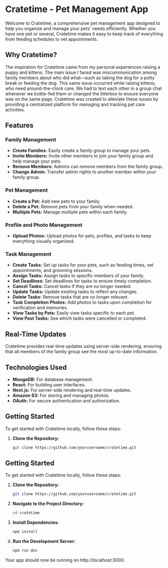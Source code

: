# Cratetime - Pet Management App

Welcome to Cratetime, a comprehensive pet management app designed to help you organize and manage your pets' needs efficiently. Whether you have one pet or several, Cratetime makes it easy to keep track of everything from feeding schedules to vet appointments.

## Why Cratetime?

The inspiration for Cratetime came from my personal experiences raising a puppy and kittens. The main issue I faced was miscommunication among family members about who did what—such as taking the dog for a potty break or feeding the dog. This same issue occurred while raising kittens, who need around-the-clock care. We had to text each other in a group chat whenever we bottle-fed them or changed the litterbox to ensure everyone was on the same page. Cratetime was created to alleviate these issues by providing a centralized platform for managing and tracking pet care activities.

## Features

### Family Management
- **Create Families:** Easily create a family group to manage your pets.
- **Invite Members:** Invite other members to join your family group and help manage your pets.
- **Remove Members:** Admins can remove members from the family group.
- **Change Admin:** Transfer admin rights to another member within your family group.

### Pet Management
- **Create a Pet:** Add new pets to your family.
- **Delete a Pet:** Remove pets from your family when needed.
- **Multiple Pets:** Manage multiple pets within each family.

### Profile and Photo Management
- **Upload Photos:** Upload photos for pets, profiles, and tasks to keep everything visually organized.

### Task Management
- **Create Tasks:** Set up tasks for your pets, such as feeding times, vet appointments, and grooming sessions.
- **Assign Tasks:** Assign tasks to specific members of your family.
- **Set Deadlines:** Set deadlines for tasks to ensure timely completion.
- **Cancel Tasks:** Cancel tasks if they are no longer needed.
- **Update Tasks:** Update existing tasks to reflect any changes.
- **Delete Tasks:** Remove tasks that are no longer relevant.
- **Task Completion Photos:** Add photos to tasks upon completion for verification and memories.
- **View Tasks by Pets:** Easily view tasks specific to each pet.
- **View Past Tasks:** See which tasks were cancelled or completed.

## Real-Time Updates

Cratetime provides real-time updates using server-side rendering, ensuring that all members of the family group see the most up-to-date information.

## Technologies Used

- **MongoDB:** For database management.
- **React:** For building user interfaces.
- **Next.js:** For server-side rendering and real-time updates.
- **Amazon S3:** For storing and managing photos.
- **OAuth:** For secure authentication and authorization.

## Getting Started

To get started with Cratetime locally, follow these steps:

1. **Clone the Repository:**
   ```bash
   git clone https://github.com/yourusername/cratetime.git

## Getting Started

To get started with Cratetime locally, follow these steps:

1. **Clone the Repository:**
   ```bash
   git clone https://github.com/yourusername/cratetime.git
   
2. **Navigate to the Project Directory:**
    ```bash
    cd cratetime
    
3. **Install Dependencies:**
    ```bash
    npm install
4. **Run the Development Server:**
    ```bash
    npm run dev

Your app should now be running on http://localhost:3000.

